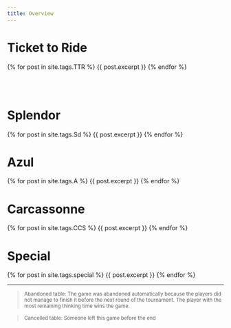 ```yaml
---
title: Overview
---
```

# Ticket to Ride
{% for post in site.tags.TTR %}
{{ post.excerpt }}
{% endfor %}

<br><br>

# Splendor
{% for post in site.tags.Sd %}
{{ post.excerpt }}
{% endfor %}

# Azul
{% for post in site.tags.A %}
{{ post.excerpt }}
{% endfor %}

# Carcassonne
{% for post in site.tags.CCS %}
{{ post.excerpt }}
{% endfor %}


# Special
{% for post in site.tags.special %}
{{ post.excerpt }}
{% endfor %}


---

> <sub>Abandoned table: The game was abandoned automatically because the players did not manage to finish it before the next round of the tournament. The player with the most remaining thinking time wins the game.</sub>


> <sub>Cancelled table: Someone left this game before the end</sub>

